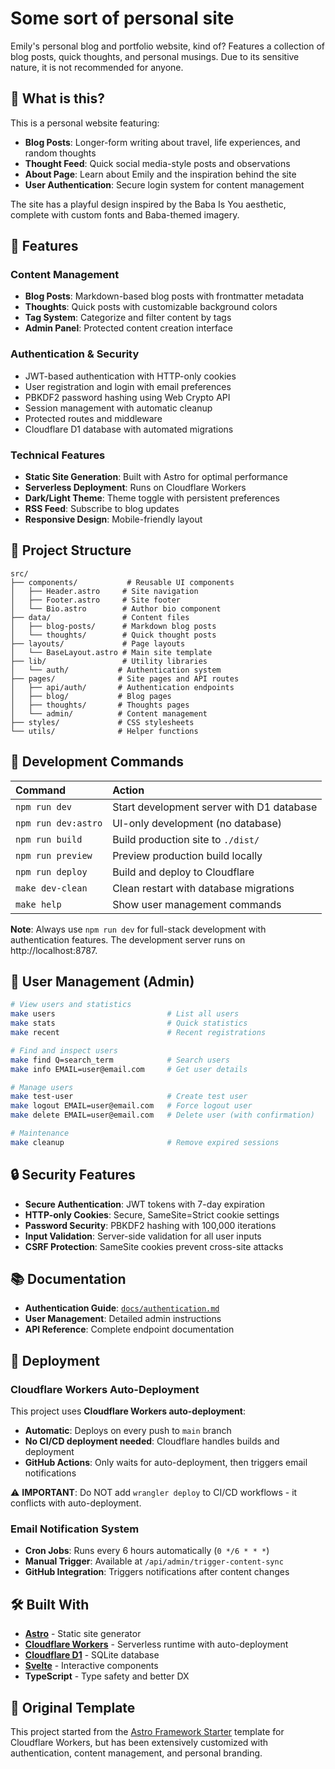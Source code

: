 # Some sort of personal site

Emily's personal blog and portfolio website, kind of? Features a collection of blog posts, quick thoughts, and personal musings. Due to its sensitive nature, it is not recommended for anyone.

## 🌟 What is this?

This is a personal website featuring:
- **Blog Posts**: Longer-form writing about travel, life experiences, and random thoughts
- **Thought Feed**: Quick social media-style posts and observations  
- **About Page**: Learn about Emily and the inspiration behind the site
- **User Authentication**: Secure login system for content management

The site has a playful design inspired by the Baba Is You aesthetic, complete with custom fonts and Baba-themed imagery.

## 🚀 Features

### Content Management
- **Blog Posts**: Markdown-based blog posts with frontmatter metadata
- **Thoughts**: Quick posts with customizable background colors
- **Tag System**: Categorize and filter content by tags
- **Admin Panel**: Protected content creation interface

### Authentication & Security
- JWT-based authentication with HTTP-only cookies
- User registration and login with email preferences
- PBKDF2 password hashing using Web Crypto API
- Session management with automatic cleanup
- Protected routes and middleware
- Cloudflare D1 database with automated migrations

### Technical Features
- **Static Site Generation**: Built with Astro for optimal performance
- **Serverless Deployment**: Runs on Cloudflare Workers
- **Dark/Light Theme**: Theme toggle with persistent preferences
- **RSS Feed**: Subscribe to blog updates
- **Responsive Design**: Mobile-friendly layout

## 📁 Project Structure

```
src/
├── components/           # Reusable UI components
│   ├── Header.astro     # Site navigation
│   ├── Footer.astro     # Site footer
│   └── Bio.astro        # Author bio component
├── data/                # Content files
│   ├── blog-posts/      # Markdown blog posts
│   └── thoughts/        # Quick thought posts
├── layouts/             # Page layouts
│   └── BaseLayout.astro # Main site template
├── lib/                 # Utility libraries
│   └── auth/           # Authentication system
├── pages/              # Site pages and API routes
│   ├── api/auth/       # Authentication endpoints
│   ├── blog/           # Blog pages
│   ├── thoughts/       # Thoughts pages
│   └── admin/          # Content management
├── styles/             # CSS stylesheets
└── utils/              # Helper functions
```

## 🧞 Development Commands

| Command           | Action                                       |
| :---------------- | :------------------------------------------- |
| `npm run dev`     | Start development server with D1 database    |
| `npm run dev:astro` | UI-only development (no database)         |
| `npm run build`   | Build production site to `./dist/`          |
| `npm run preview` | Preview production build locally             |
| `npm run deploy`  | Build and deploy to Cloudflare              |
| `make dev-clean`  | Clean restart with database migrations      |
| `make help`       | Show user management commands                |

**Note**: Always use `npm run dev` for full-stack development with authentication features. The development server runs on http://localhost:8787.

## 👥 User Management (Admin)

```bash
# View users and statistics
make users                         # List all users
make stats                         # Quick statistics
make recent                        # Recent registrations

# Find and inspect users
make find Q=search_term            # Search users
make info EMAIL=user@email.com     # Get user details

# Manage users  
make test-user                     # Create test user
make logout EMAIL=user@email.com   # Force logout user
make delete EMAIL=user@email.com   # Delete user (with confirmation)

# Maintenance
make cleanup                       # Remove expired sessions
```

## 🔒 Security Features

- **Secure Authentication**: JWT tokens with 7-day expiration
- **HTTP-only Cookies**: Secure, SameSite=Strict cookie settings
- **Password Security**: PBKDF2 hashing with 100,000 iterations
- **Input Validation**: Server-side validation for all user inputs
- **CSRF Protection**: SameSite cookies prevent cross-site attacks

## 📚 Documentation

- **Authentication Guide**: [`docs/authentication.md`](./docs/authentication.md)
- **User Management**: Detailed admin instructions
- **API Reference**: Complete endpoint documentation

## 🚀 Deployment

### Cloudflare Workers Auto-Deployment
This project uses **Cloudflare Workers auto-deployment**:
- **Automatic**: Deploys on every push to `main` branch
- **No CI/CD deployment needed**: Cloudflare handles builds and deployment
- **GitHub Actions**: Only waits for auto-deployment, then triggers email notifications

⚠️ **IMPORTANT**: Do NOT add `wrangler deploy` to CI/CD workflows - it conflicts with auto-deployment.

### Email Notification System
- **Cron Jobs**: Runs every 6 hours automatically (`0 */6 * * *`)
- **Manual Trigger**: Available at `/api/admin/trigger-content-sync`
- **GitHub Integration**: Triggers notifications after content changes

## 🛠️ Built With

- **[Astro](https://astro.build)** - Static site generator
- **[Cloudflare Workers](https://workers.cloudflare.com)** - Serverless runtime with auto-deployment
- **[Cloudflare D1](https://developers.cloudflare.com/d1/)** - SQLite database
- **[Svelte](https://svelte.dev)** - Interactive components
- **TypeScript** - Type safety and better DX

## 📖 Original Template

This project started from the [Astro Framework Starter](https://github.com/cloudflare/templates/tree/main/packages/astro) template for Cloudflare Workers, but has been extensively customized with authentication, content management, and personal branding.
